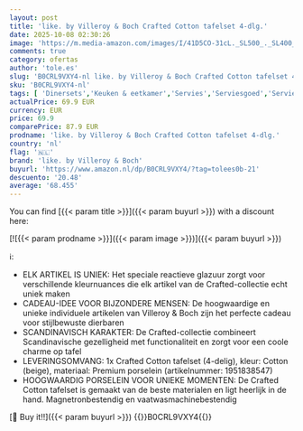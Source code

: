 ```yaml
---
layout: post
title: 'like. by Villeroy & Boch Crafted Cotton tafelset 4-dlg.'
date: 2025-10-08 02:30:26
image: 'https://m.media-amazon.com/images/I/41D5CO-31cL._SL500_._SL400_.jpg'
comments: true
category: ofertas
author: 'tole.es'
slug: 'B0CRL9VXY4-nl like. by Villeroy & Boch Crafted Cotton tafelset 4-dlg.'
sku: 'B0CRL9VXY4-nl'
tags: [ 'Dinersets','Keuken & eetkamer','Servies','Serviesgoed','Serviesgoed & serveerbestek','Serviessets','Wonen & keuken','like. by villeroy & boch','🇳🇱', ]
actualPrice: 69.9 EUR
currency: EUR
price: 69.9
comparePrice: 87.9 EUR
prodname: 'like. by Villeroy & Boch Crafted Cotton tafelset 4-dlg.'
country: 'nl'
flag: '🇳🇱'
brand: 'like. by Villeroy & Boch'
buyurl: 'https://www.amazon.nl/dp/B0CRL9VXY4/?tag=tolees0b-21'
descuento: '20.48'
average: '68.455'
---
```


You can find [{{< param title >}}]({{< param buyurl >}}) with a discount here:

[![{{< param prodname >}}]({{< param image >}})]({{< param buyurl >}})

ℹ️:

- ELK ARTIKEL IS UNIEK: Het speciale reactieve glazuur zorgt voor verschillende kleurnuances die elk artikel van de Crafted-collectie echt uniek maken
- CADEAU-IDEE VOOR BIJZONDERE MENSEN: De hoogwaardige en unieke individuele artikelen van Villeroy & Boch zijn het perfecte cadeau voor stijlbewuste dierbaren
- SCANDINAVISCH KARAKTER: De Crafted-collectie combineert Scandinavische gezelligheid met functionaliteit en zorgt voor een coole charme op tafel
- LEVERINGSOMVANG: 1x Crafted Cotton tafelset (4-delig), kleur: Cotton (beige), materiaal: Premium porselein (artikelnummer: 1951838547)
- HOOGWAARDIG PORSELEIN VOOR UNIEKE MOMENTEN: De Crafted Cotton tafelset is gemaakt van de beste materialen en ligt heerlijk in de hand. Magnetronbestendig en vaatwasmachinebestendig

[🛒 Buy it!!]({{< param buyurl >}})
{{<world>}}B0CRL9VXY4{{</world>}}
